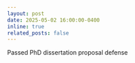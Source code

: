 ```yaml
---
layout: post
date: 2025-05-02 16:00:00-0400
inline: true
related_posts: false
---
```


Passed PhD dissertation proposal defense
